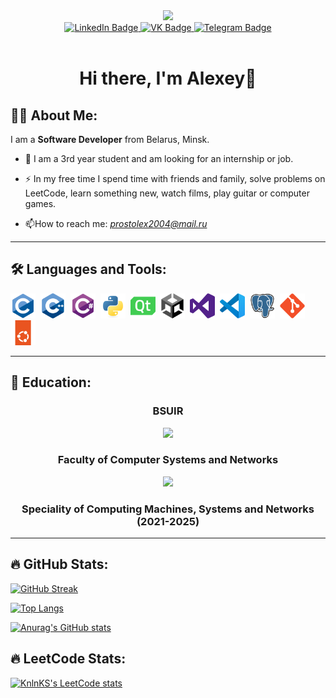 [//]: # (КАРТИНКА ПИНГВИНА)
<div id="header" align="center">
  <img src="https://media.giphy.com/media/v1.Y2lkPTc5MGI3NjExcHhlYjVjajRsbzYydzVmN3h5dTVsdmEwaXE4NmdpbWtwMnNwenV5NiZlcD12MV9pbnRlcm5hbF9naWZfYnlfaWQmY3Q9cw/EqIJGfyNyhTZpEPlxx/giphy.gif" width="200"/>
</div>

[//]: # (ССЫЛКИ НА СОЦСЕТИ)
<div id="badges" align="center">
  <a href="www.linkedin.com/in/alexey-klimovich-30744b249">
    <img src="https://img.shields.io/badge/LinkedIn-blue?style=for-the-badge&logo=linkedin&logoColor=white" alt="LinkedIn Badge"/>
  </a>
  <a href="https://vk.com/lehaklimovich">
    <img src="https://img.shields.io/badge/VK-blue?style=for-the-badge&logo=vk&logoColor=white" alt="VK Badge"/>
  </a>
  <a href="https://t.me/kefirrchk">
    <img src="https://img.shields.io/badge/Telegram-blue?style=for-the-badge&logo=telegram&logoColor=white" alt="Telegram Badge"/>
  </a>
</div>

[//]: # (СЧЕТЧИК ПРОСМОТРОВ ПРОФИЛЯ)
<div id="cointerOfViews" align="center">
  <img src="https://komarev.com/ghpvc/?username=kefirchk&style=flat-square&color=blue" alt=""/>
</div>

[//]: # (ПРИВЕТСТВИЕ)
<div align="center">
  <h1>
    Hi there, I'm Alexey👋
  </h1>
</div>


## :woman_technologist: About Me:
I am a **Software Developer** from Belarus, Minsk.

- :telescope: I am a 3rd year student and am looking for an internship or job.

- :zap: In my free time I spend time with friends and family, solve problems on LeetCode, learn something new, watch films, play guitar or computer games.

- :mailbox:How to reach me: *prostolex2004@mail.ru*

---

## :hammer_and_wrench: Languages and Tools:
<div>
  <img src="https://github.com/devicons/devicon/blob/master/icons/c/c-original.svg" title="C" alt="C" width="40" height="40"/>&nbsp;
  <img src="https://github.com/devicons/devicon/blob/master/icons/cplusplus/cplusplus-original.svg" title="C++" alt="C++" width="40" height="40"/>&nbsp;
  <img src="https://github.com/devicons/devicon/blob/master/icons/csharp/csharp-original.svg" title="C#" alt="C#" width="40" height="40"/>&nbsp;
  <img src="https://github.com/devicons/devicon/blob/master/icons/python/python-original.svg" title="Python" alt="Python" width="40" height="40"/>&nbsp;
  <img src="https://github.com/devicons/devicon/blob/master/icons/qt/qt-original.svg" title="Qt" alt="Qt" width="40" height="40"/>&nbsp;
  <img src="https://github.com/devicons/devicon/blob/master/icons/unity/unity-original.svg" title="Unity" alt="Unity" width="40" height="40"/>&nbsp;
  <img src="https://github.com/devicons/devicon/blob/master/icons/visualstudio/visualstudio-plain.svg" title="VisualStudio" alt="VisualStudio" width="40" height="40"/>&nbsp;
  <img src="https://github.com/devicons/devicon/blob/master/icons/vscode/vscode-original.svg" title="VisualStudioCode" alt="VisualStudioCode" width="40" height="40"/>&nbsp;
  <img src="https://github.com/devicons/devicon/blob/master/icons/postgresql/postgresql-original.svg" title="PostgreSQL"  alt="PostgreSQL" width="40" height="40"/>&nbsp;
  <img src="https://github.com/devicons/devicon/blob/master/icons/git/git-original.svg" title="Git" **alt="Git" width="40" height="40"/>
  <img src="https://github.com/devicons/devicon/blob/master/icons/ubuntu/ubuntu-original.svg" title="Ubuntu" alt="Ubuntu" width="40" height="40"/>&nbsp;
</div>

---
## :school: Education:
[//]: # (ОБРАЗОВАНИЕ)

<div id="education" align="center">
  
  [//]: # (БГУИР)
  ### BSUIR<br>
  <a href="https://www.bsuir.by/">
    <img src="https://www.bsuir.by/m/12_100229_1_79523.jpg" width="100"/>
  </a>
  
  [//]: # (ФКСИС)
  ### Faculty of Computer Systems and Networks<br>
  <a href="https://www.bsuir.by/ru/fksis">
    <img src="https://abitur.bsuir.by/m/12_113227_1_55251.svg" width="100"/>
  </a>
  
  [//]: # (ВМСИС)
  ### Speciality of Computing Machines, Systems and Networks (2021-2025)<br>
</div>

---
## :fire: GitHub Stats:

[![GitHub Streak](https://github-readme-streak-stats.herokuapp.com/?user=kefirchk)](https://git.io/streak-stats)

[![Top Langs](https://github-readme-stats.vercel.app/api/top-langs/?username=kefirchk&layout=compact)](https://github.com/anuraghazra/github-readme-stats)

[![Anurag's GitHub stats](https://github-readme-stats.vercel.app/api?username=kefirchk)](https://github.com/anuraghazra/github-readme-stats)

## :fire: LeetCode Stats:

[![KnlnKS's LeetCode stats](https://leetcode-stats-six.vercel.app/api?username=Milk_Xela)](https://github.com/KnlnKS/leetcode-stats)

  
<!--
тут комментарий
-->
